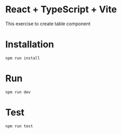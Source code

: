 # React + TypeScript + Vite

This exercise to create table component

# Installation

`npm run install`

# Run

`npm run dev`

# Test

`npm run test`
